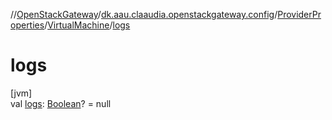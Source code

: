 //[OpenStackGateway](../../../../index.md)/[dk.aau.claaudia.openstackgateway.config](../../index.md)/[ProviderProperties](../index.md)/[VirtualMachine](index.md)/[logs](logs.md)

# logs

[jvm]\
val [logs](logs.md): [Boolean](https://kotlinlang.org/api/latest/jvm/stdlib/kotlin/-boolean/index.html)? = null
